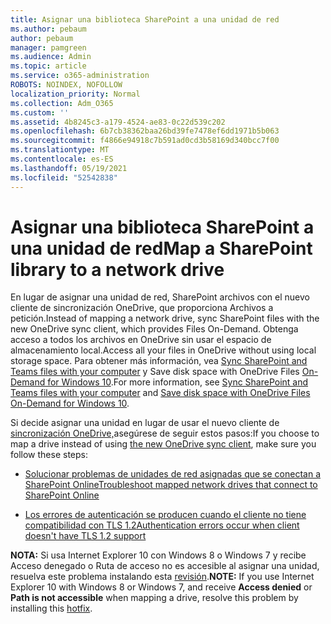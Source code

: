 ```yaml
---
title: Asignar una biblioteca SharePoint a una unidad de red
ms.author: pebaum
author: pebaum
manager: pamgreen
ms.audience: Admin
ms.topic: article
ms.service: o365-administration
ROBOTS: NOINDEX, NOFOLLOW
localization_priority: Normal
ms.collection: Adm_O365
ms.custom: ''
ms.assetid: 4b8245c3-a179-4524-ae83-0c22d539c202
ms.openlocfilehash: 6b7cb38362baa26bd39fe7478ef6dd1971b5b063
ms.sourcegitcommit: f4866e94918c7b591ad0cd3b58169d340bcc7f00
ms.translationtype: MT
ms.contentlocale: es-ES
ms.lasthandoff: 05/19/2021
ms.locfileid: "52542838"
---
```

# <a name="map-a-sharepoint-library-to-a-network-drive"></a><span data-ttu-id="086ca-102">Asignar una biblioteca SharePoint a una unidad de red</span><span class="sxs-lookup"><span data-stu-id="086ca-102">Map a SharePoint library to a network drive</span></span>

<span data-ttu-id="086ca-103">En lugar de asignar una unidad de red, SharePoint archivos con el nuevo cliente de sincronización OneDrive, que proporciona Archivos a petición.</span><span class="sxs-lookup"><span data-stu-id="086ca-103">Instead of mapping a network drive, sync SharePoint files with the new OneDrive sync client, which provides Files On-Demand.</span></span> <span data-ttu-id="086ca-104">Obtenga acceso a todos los archivos en OneDrive sin usar el espacio de almacenamiento local.</span><span class="sxs-lookup"><span data-stu-id="086ca-104">Access all your files in OneDrive without using local storage space.</span></span> <span data-ttu-id="086ca-105">Para obtener más información, vea [Sync SharePoint and Teams files with your computer](https://support.microsoft.com/office/sync-sharepoint-and-teams-files-with-your-computer-6de9ede8-5b6e-4503-80b2-6190f3354a88) y Save disk space with OneDrive Files [On-Demand for Windows 10](https://support.microsoft.com/office/save-disk-space-with-onedrive-files-on-demand-for-windows-10-0e6860d3-d9f3-4971-b321-7092438fb38e).</span><span class="sxs-lookup"><span data-stu-id="086ca-105">For more information, see [Sync SharePoint and Teams files with your computer](https://support.microsoft.com/office/sync-sharepoint-and-teams-files-with-your-computer-6de9ede8-5b6e-4503-80b2-6190f3354a88) and [Save disk space with OneDrive Files On-Demand for Windows 10](https://support.microsoft.com/office/save-disk-space-with-onedrive-files-on-demand-for-windows-10-0e6860d3-d9f3-4971-b321-7092438fb38e).</span></span>

<span data-ttu-id="086ca-106">Si decide asignar una unidad en lugar de usar el nuevo cliente de [sincronización OneDrive,](https://support.microsoft.com/office/sync-sharepoint-and-teams-files-with-your-computer-6de9ede8-5b6e-4503-80b2-6190f3354a88)asegúrese de seguir estos pasos:</span><span class="sxs-lookup"><span data-stu-id="086ca-106">If you choose to map a drive instead of using [the new OneDrive sync client](https://support.microsoft.com/office/sync-sharepoint-and-teams-files-with-your-computer-6de9ede8-5b6e-4503-80b2-6190f3354a88), make sure you follow these steps:</span></span>

- [<span data-ttu-id="086ca-107">Solucionar problemas de unidades de red asignadas que se conectan a SharePoint Online</span><span class="sxs-lookup"><span data-stu-id="086ca-107">Troubleshoot mapped network drives that connect to SharePoint Online</span></span>](/sharepoint/support/administration/troubleshoot-mapped-network-drives)

- [<span data-ttu-id="086ca-108">Los errores de autenticación se producen cuando el cliente no tiene compatibilidad con TLS 1.2</span><span class="sxs-lookup"><span data-stu-id="086ca-108">Authentication errors occur when client doesn't have TLS 1.2 support</span></span>](/sharepoint/troubleshoot/administration/authentication-errors-tls12-support#network-drive-mapped-to-a-sharepoint-library)  

<span data-ttu-id="086ca-109">**NOTA:** Si usa Internet Explorer 10 con Windows 8 o Windows 7 y recibe Acceso  denegado  o Ruta de acceso no es accesible al asignar una unidad, resuelva este problema instalando esta [revisión](https://support.microsoft.com/topic/error-when-you-open-a-sharepoint-document-library-in-windows-explorer-or-map-a-network-drive-to-the-library-after-you-install-internet-explorer-10-96e640ba-059f-9b09-bb91-2a0319ee8b1d).</span><span class="sxs-lookup"><span data-stu-id="086ca-109">**NOTE:** If you use Internet Explorer 10 with Windows 8 or Windows 7, and receive **Access denied** or **Path is not accessible** when mapping a drive, resolve this problem by installing this [hotfix](https://support.microsoft.com/topic/error-when-you-open-a-sharepoint-document-library-in-windows-explorer-or-map-a-network-drive-to-the-library-after-you-install-internet-explorer-10-96e640ba-059f-9b09-bb91-2a0319ee8b1d).</span></span>